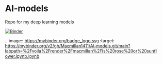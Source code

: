 # AI-models
Repo for my deep learning models

[![Binder](https://mybinder.org/badge_logo.svg)](https://mybinder.org/v2/gh/Macmillan1411/AI-models.git/main?labpath=%2Fvoila%2Frender%2Fmacmillan%2FIs%20rose%20or%20sunflower.ipynb.ipynb)

.. image:: https://mybinder.org/badge_logo.svg
 :target: https://mybinder.org/v2/gh/Macmillan1411/AI-models.git/main?labpath=%2Fvoila%2Frender%2Fmacmillan%2FIs%20rose%20or%20sunflower.ipynb.ipynb
